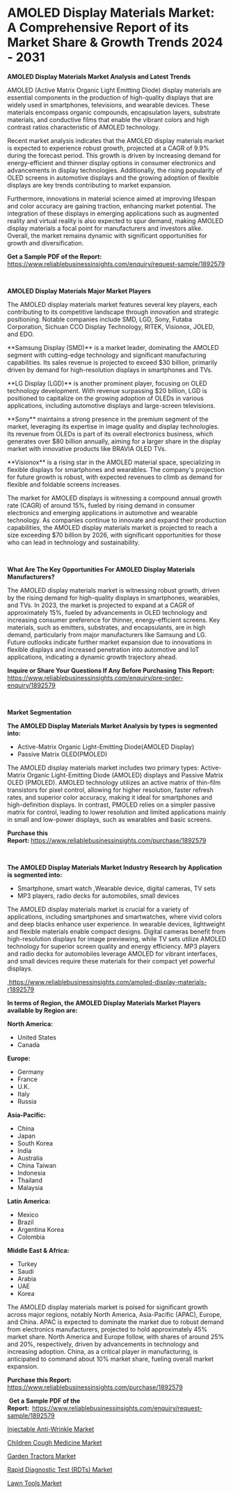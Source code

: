 <p><h1>AMOLED Display Materials Market: A Comprehensive Report of its Market Share & Growth Trends 2024 - 2031</h1></p><p><strong>AMOLED Display Materials Market Analysis and Latest Trends</strong></p>
<p><p>AMOLED (Active Matrix Organic Light Emitting Diode) display materials are essential components in the production of high-quality displays that are widely used in smartphones, televisions, and wearable devices. These materials encompass organic compounds, encapsulation layers, substrate materials, and conductive films that enable the vibrant colors and high contrast ratios characteristic of AMOLED technology. </p><p>Recent market analysis indicates that the AMOLED display materials market is expected to experience robust growth, projected at a CAGR of 9.9% during the forecast period. This growth is driven by increasing demand for energy-efficient and thinner display options in consumer electronics and advancements in display technologies. Additionally, the rising popularity of OLED screens in automotive displays and the growing adoption of flexible displays are key trends contributing to market expansion.</p><p>Furthermore, innovations in material science aimed at improving lifespan and color accuracy are gaining traction, enhancing market potential. The integration of these displays in emerging applications such as augmented reality and virtual reality is also expected to spur demand, making AMOLED display materials a focal point for manufacturers and investors alike. Overall, the market remains dynamic with significant opportunities for growth and diversification.</p></p>
<p><strong>Get a Sample PDF of the Report:&nbsp;</strong> <a href="https://www.reliablebusinessinsights.com/enquiry/request-sample/1892579?utm_campaign=102&utm_medium=2&utm_source=Github&utm_content=ia&utm_term=24102024&utm_id=amoled-display-materials">https://www.reliablebusinessinsights.com/enquiry/request-sample/1892579</a></p>
<p>&nbsp;</p>
<p><strong>AMOLED Display Materials Major Market Players</strong></p>
<p><p>The AMOLED display materials market features several key players, each contributing to its competitive landscape through innovation and strategic positioning. Notable companies include SMD, LGD, Sony, Futaba Corporation, Sichuan CCO Display Technology, RITEK, Visionox, JOLED, and EDO.</p><p>**Samsung Display (SMD)** is a market leader, dominating the AMOLED segment with cutting-edge technology and significant manufacturing capabilities. Its sales revenue is projected to exceed $30 billion, primarily driven by demand for high-resolution displays in smartphones and TVs.</p><p>**LG Display (LGD)** is another prominent player, focusing on OLED technology development. With revenue surpassing $20 billion, LGD is positioned to capitalize on the growing adoption of OLEDs in various applications, including automotive displays and large-screen televisions.</p><p>**Sony** maintains a strong presence in the premium segment of the market, leveraging its expertise in image quality and display technologies. Its revenue from OLEDs is part of its overall electronics business, which generates over $80 billion annually, aiming for a larger share in the display market with innovative products like BRAVIA OLED TVs.</p><p>**Visionox** is a rising star in the AMOLED material space, specializing in flexible displays for smartphones and wearables. The company's projection for future growth is robust, with expected revenues to climb as demand for flexible and foldable screens increases.</p><p>The market for AMOLED displays is witnessing a compound annual growth rate (CAGR) of around 15%, fueled by rising demand in consumer electronics and emerging applications in automotive and wearable technology. As companies continue to innovate and expand their production capabilities, the AMOLED display materials market is projected to reach a size exceeding $70 billion by 2026, with significant opportunities for those who can lead in technology and sustainability.</p></p>
<p>&nbsp;</p>
<p><strong>What Are The Key Opportunities For AMOLED Display Materials Manufacturers?</strong></p>
<p><p>The AMOLED display materials market is witnessing robust growth, driven by the rising demand for high-quality displays in smartphones, wearables, and TVs. In 2023, the market is projected to expand at a CAGR of approximately 15%, fueled by advancements in OLED technology and increasing consumer preference for thinner, energy-efficient screens. Key materials, such as emitters, substrates, and encapsulants, are in high demand, particularly from major manufacturers like Samsung and LG. Future outlooks indicate further market expansion due to innovations in flexible displays and increased penetration into automotive and IoT applications, indicating a dynamic growth trajectory ahead.</p></p>
<p><strong>Inquire or Share Your Questions If Any Before Purchasing This Report:</strong> <a href="https://www.reliablebusinessinsights.com/enquiry/pre-order-enquiry/1892579?utm_campaign=102&utm_medium=2&utm_source=Github&utm_content=ia&utm_term=24102024&utm_id=amoled-display-materials">https://www.reliablebusinessinsights.com/enquiry/pre-order-enquiry/1892579</a></p>
<p>&nbsp;</p>
<p><strong>Market Segmentation</strong></p>
<p><strong>The AMOLED Display Materials Market Analysis by types is segmented into:</strong></p>
<p><ul><li>Active-Matrix Organic Light-Emitting Diode(AMOLED Display)</li><li>Passive Matrix OLED(PMOLED)</li></ul></p>
<p><p>The AMOLED display materials market includes two primary types: Active-Matrix Organic Light-Emitting Diode (AMOLED) displays and Passive Matrix OLED (PMOLED). AMOLED technology utilizes an active matrix of thin-film transistors for pixel control, allowing for higher resolution, faster refresh rates, and superior color accuracy, making it ideal for smartphones and high-definition displays. In contrast, PMOLED relies on a simpler passive matrix for control, leading to lower resolution and limited applications mainly in small and low-power displays, such as wearables and basic screens.</p></p>
<p><strong>Purchase this Report:&nbsp;</strong><a href="https://www.reliablebusinessinsights.com/purchase/1892579?utm_campaign=102&utm_medium=2&utm_source=Github&utm_content=ia&utm_term=24102024&utm_id=amoled-display-materials">https://www.reliablebusinessinsights.com/purchase/1892579</a></p>
<p>&nbsp;</p>
<p><strong>The AMOLED Display Materials Market Industry Research by Application is segmented into:</strong></p>
<p><ul><li>Smartphone, smart watch ,Wearable device, digital cameras, TV sets</li><li>MP3 players, radio decks for automobiles, small devices</li></ul></p>
<p><p>The AMOLED display materials market is crucial for a variety of applications, including smartphones and smartwatches, where vivid colors and deep blacks enhance user experience. In wearable devices, lightweight and flexible materials enable compact designs. Digital cameras benefit from high-resolution displays for image previewing, while TV sets utilize AMOLED technology for superior screen quality and energy efficiency. MP3 players and radio decks for automobiles leverage AMOLED for vibrant interfaces, and small devices require these materials for their compact yet powerful displays.</p></p>
<p><a href="https://www.reliablebusinessinsights.com/amoled-display-materials-r1892579?utm_campaign=102&utm_medium=2&utm_source=Github&utm_content=ia&utm_term=24102024&utm_id=amoled-display-materials">&nbsp;https://www.reliablebusinessinsights.com/amoled-display-materials-r1892579</a></p>
<p><strong>In terms of Region, the AMOLED Display Materials Market Players available by Region are:</strong></p>
<p>
    <p> <strong> North America: </strong>
        <ul>
            <li>United States</li>
            <li>Canada</li>
        </ul>
        </p> 
    <p> <strong> Europe: </strong>
        <ul>
            <li>Germany</li>
            <li>France</li>
            <li>U.K.</li>
            <li>Italy</li>
            <li>Russia</li>
        </ul>
        </p> 
    <p> <strong> Asia-Pacific: </strong>
        <ul>
            <li>China</li>
            <li>Japan</li>
            <li>South Korea</li>
            <li>India</li>
            <li>Australia</li>
            <li>China Taiwan</li>
            <li>Indonesia</li>
            <li>Thailand</li>
            <li>Malaysia</li>
        </ul>
        </p> 
    <p> <strong> Latin America: </strong>
        <ul>
            <li>Mexico</li>
            <li>Brazil</li>
            <li>Argentina Korea</li>
            <li>Colombia</li>
        </ul>
        </p> 
    <p> <strong> Middle East & Africa: </strong>
        <ul>
            <li>Turkey</li>
            <li>Saudi</li>
            <li>Arabia</li>
            <li>UAE</li>
            <li>Korea</li>
        </ul>
    </p>
    </p>
<p><p>The AMOLED display materials market is poised for significant growth across major regions, notably North America, Asia-Pacific (APAC), Europe, and China. APAC is expected to dominate the market due to robust demand from electronics manufacturers, projected to hold approximately 45% market share. North America and Europe follow, with shares of around 25% and 20%, respectively, driven by advancements in technology and increasing adoption. China, as a critical player in manufacturing, is anticipated to command about 10% market share, fueling overall market expansion.</p></p>
<p><strong>Purchase this Report: </strong><a href="https://www.reliablebusinessinsights.com/purchase/1892579?utm_campaign=102&utm_medium=2&utm_source=Github&utm_content=ia&utm_term=24102024&utm_id=amoled-display-materials">https://www.reliablebusinessinsights.com/purchase/1892579</a></p>
<p>&nbsp;<strong>Get a Sample PDF of the Report:&nbsp;&nbsp;</strong><a href="https://www.reliablebusinessinsights.com/enquiry/request-sample/1892579?utm_campaign=102&utm_medium=2&utm_source=Github&utm_content=ia&utm_term=24102024&utm_id=amoled-display-materials">https://www.reliablebusinessinsights.com/enquiry/request-sample/1892579</a></p>
<p><strong></strong></p>
<p><p><a href="https://www.linkedin.com/pulse/investing-injectable-anti-wrinkle-market-trends-leading-8g8nc?utm_campaign=102&utm_medium=2&utm_source=Github&utm_content=ia&utm_term=24102024&utm_id=amoled-display-materials">Injectable Anti-Wrinkle Market</a></p><p><a href="https://github.com/SidorelaGurakuqi596/Market-Research-Report-List-1/blob/main/children-cough-medicine-market.md?utm_campaign=102&utm_medium=2&utm_source=Github&utm_content=ia&utm_term=24102024&utm_id=amoled-display-materials">Children Cough Medicine Market</a></p><p><a href="https://issuu.com/reportprime-2/docs/garden-tractors-market-size-2030.pp_75e51827c7d7ae?utm_campaign=102&utm_medium=2&utm_source=Github&utm_content=ia&utm_term=24102024&utm_id=amoled-display-materials">Garden Tractors Market</a></p><p><a href="https://github.com/laurettae0ac/Market-Research-Report-List-1/blob/main/rapid-diagnostic-test-rdts-market.md?utm_campaign=102&utm_medium=2&utm_source=Github&utm_content=ia&utm_term=24102024&utm_id=amoled-display-materials">Rapid Diagnostic Test (RDTs) Market</a></p><p><a href="https://issuu.com/reportprime-2/docs/lawn-tools-market-size-2030.pptx_c7f610a3af6c60?utm_campaign=102&utm_medium=2&utm_source=Github&utm_content=ia&utm_term=24102024&utm_id=amoled-display-materials">Lawn Tools Market</a></p></p>